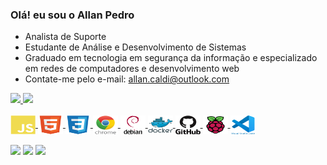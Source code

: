 ### Olá! eu sou o Allan Pedro

- Analista de Suporte
- Estudante de Análise e Desenvolvimento de Sistemas
- Graduado em tecnologia em segurança da informação e especializado em redes de computadores e desenvolvimento web
- Contate-me pelo e-mail: allan.caldi@outlook.com

<div>
  <a href="https://github.com/allanpedro">
  <img height="180em" src="https://github-readme-stats.vercel.app/api?username=allanpedro&show_icons=true&theme=dracula&include_all_commits=true&count_private=true"/>
  <img height="180em" src="https://github-readme-stats.vercel.app/api/top-langs/?username=allanpedro&layout=compact&langs_count=7&theme=dracula"/>
</div>

<div style="display: inline_block"><br>
  <img align="center" alt="Allan-Js" height="30" width="40" src="https://raw.githubusercontent.com/devicons/devicon/master/icons/javascript/javascript-plain.svg">
  <img align="center" alt="Allan-HTML" height="30" width="40" src="https://raw.githubusercontent.com/devicons/devicon/master/icons/html5/html5-original.svg">
  <img align="center" alt="Allan-CSS" height="30" width="40" src="https://raw.githubusercontent.com/devicons/devicon/master/icons/css3/css3-original.svg">
  <img align="center" alt="Allan-chrome" height="30" width="40" src="https://raw.githubusercontent.com/devicons/devicon/master/icons/chrome/chrome-original-wordmark.svg">
  <img align="center" alt="Allan-debian" height="30" width="40" src="https://raw.githubusercontent.com/devicons/devicon/master/icons/debian/debian-original-wordmark.svg">
  <img align="center" alt="Allan-docker" height="30" width="40" src="https://raw.githubusercontent.com/devicons/devicon/master/icons/docker/docker-original-wordmark.svg">
  <img align="center" alt="Allan-git-hub" height="30" width="40" src="https://raw.githubusercontent.com/devicons/devicon/master/icons/github/github-original-wordmark.svg">
  <img align="center" alt="Allan-rasp" height="30" width="40" src="https://raw.githubusercontent.com/devicons/devicon/master/icons/raspberrypi/raspberrypi-original.svg">
  <img align="center" alt="Allan-vscode" height="30" width="40" src="https://raw.githubusercontent.com/devicons/devicon/master/icons/vscode/vscode-original-wordmark.svg">
</div>
  
<br>
  
<div> 
  <a href="https://instagram.com/allancaldi" target="_blank"><img src="https://img.shields.io/badge/-Instagram-%23E4405F?style=for-the-badge&logo=instagram&logoColor=white" target="_blank"></a>
  <a href = "https://www.facebook.com/profile.php?id=100009451878358"><img src="https://img.shields.io/badge/Facebook-1877F2?style=for-the-badge&logo=facebook&logoColor=white" target="_blank"></a>
  <a href="https://www.linkedin.com/in/allan-caldi-ba52b0113/" target="_blank"><img src="https://img.shields.io/badge/-LinkedIn-%230077B5?style=for-the-badge&logo=linkedin&logoColor=white" target="_blank"></a> 
</div>

